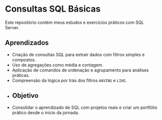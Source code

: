 # Consultas SQL Básicas
Este repositório contém meus estudos e exercícios práticos com SQL Server.
## Aprendizados
- Criação de consultas SQL para extrair dados com filtros simples e compostos.
- Uso de agregações como média e contagem.
- Aplicação de comandos de ordenação e agrupamento para análises práticas.
- Compreensão da lógica por trás dos filtros `HAVING` e `LIKE`.
- ##  Objetivo
- Consolidar o aprendizado de SQL com projetos reais e criar um portfólio prático desde o início da jornada.
